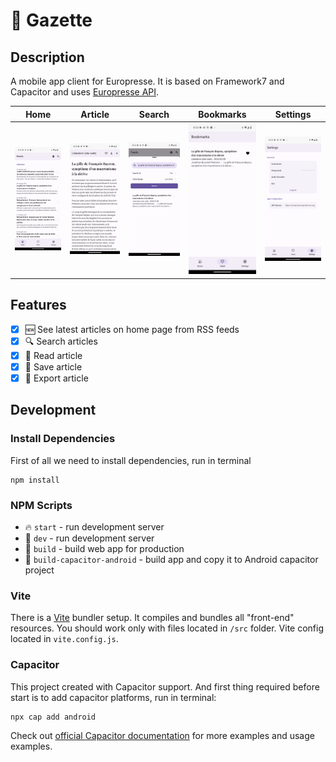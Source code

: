 # 📰 Gazette

## Description

A mobile app client for Europresse. It is based on Framework7 and Capacitor and uses [Europresse API](https://github.com/ebanDev/europresse-api).

Home             |  Article | Search | Bookmarks | Settings
:-------------------------:|:-------------------------:|:-------------------------:|:-------------------------:|:-------------------------:
![Home](doc/home.png) |  ![Article](doc/article.png) | ![Search](doc/search.png) | ![Bookmarks](doc/bookmarks.png) | ![Settings](doc/settings.png)

## Features

- [x] 🆕 See latest articles on home page from RSS feeds
- [x] 🔍 Search articles
- [x] 📰 Read article
- [x] 💾 Save article
- [x] 📁 Export article

## Development

### Install Dependencies

First of all we need to install dependencies, run in terminal
```
npm install
```

### NPM Scripts

* 🔥 `start` - run development server
* 🔧 `dev` - run development server
* 🔧 `build` - build web app for production
* 📱 `build-capacitor-android` - build app and copy it to Android capacitor project

### Vite

There is a [Vite](https://vitejs.dev) bundler setup. It compiles and bundles all "front-end" resources. You should work only with files located in `/src` folder. Vite config located in `vite.config.js`.

### Capacitor

This project created with Capacitor support. And first thing required before start is to add capacitor platforms, run in terminal:

```
npx cap add android
```

Check out [official Capacitor documentation](https://capacitorjs.com) for more examples and usage examples.